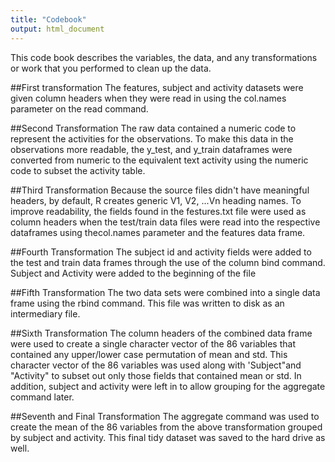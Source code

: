 ```yaml
---
title: "Codebook"
output: html_document
---
```

 This code book describes the variables, the data, and any transformations or work that you performed to clean up the data.
 
##First transformation
The features, subject and activity datasets were given column headers when they were read in using the col.names parameter on the read command.

##Second Transformation
The raw data contained a numeric code to represent the activities for the observations.  To make this data in the observations more readable, the y_test, and y_train dataframes were converted from numeric to the equivalent text activity using the numeric code to subset the activity table.

##Third Transformation
Because the source files didn't have meaningful headers, by default, R creates generic V1, V2, ...Vn heading names.  To improve readability, the fields found in the festures.txt file were used as column headers when the test/train data files were read into the respective dataframes using thecol.names parameter and the features data frame.

##Fourth Transformation
The subject id and activity fields were added to the test and train data frames through the use of the column bind command.  Subject and Activity were added to the beginning of the file

##Fifth Transformation
The two data sets were combined into a single data frame using the rbind command.  This file was written to disk as an intermediary file.

##Sixth Transformation
The column headers of the combined data frame were used to create a single character vector of the 86 variables that contained any upper/lower case permutation of mean and std.  This character vector of the 86 variables was used along with 'Subject"and "Activity" to subset out only those fields that contained mean or std.  In addition, subject and activity were left in to allow grouping for the aggregate command later.

##Seventh and Final Transformation
The aggregate command was used to create the mean of the 86 variables from the above transformation grouped by subject and activity.  This final tidy dataset was saved to the hard drive as well.
